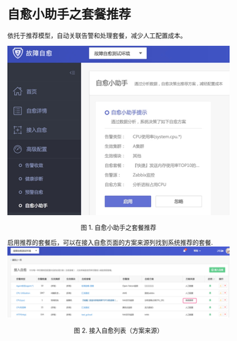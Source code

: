 # 自愈小助手之套餐推荐

依托于推荐模型，自动关联告警和处理套餐，减少人工配置成本。

![-w481](media/15360319016507.jpg)
<center>图 1. 自愈小助手之套餐推荐</center>

启用推荐的套餐后，可以在接入自愈页面的方案来源列找到系统推荐的套餐.
![Package_recommendation_02](media/Package_recommendation_02.png)
<center>图 2. 接入自愈列表（方案来源）</center>
